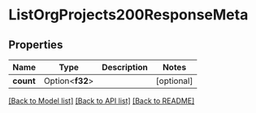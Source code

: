 # ListOrgProjects200ResponseMeta

## Properties

Name | Type | Description | Notes
------------ | ------------- | ------------- | -------------
**count** | Option<**f32**> |  | [optional]

[[Back to Model list]](../README.md#documentation-for-models) [[Back to API list]](../README.md#documentation-for-api-endpoints) [[Back to README]](../README.md)


